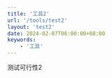 ```yaml
---
title: '工具2'
url: '/tools/test2'
layout: 'test2'
date: 2024-02-07T06:00:00+08:00
keywords:
    - '工具'
---
```


测试可行性2

<!--more-->